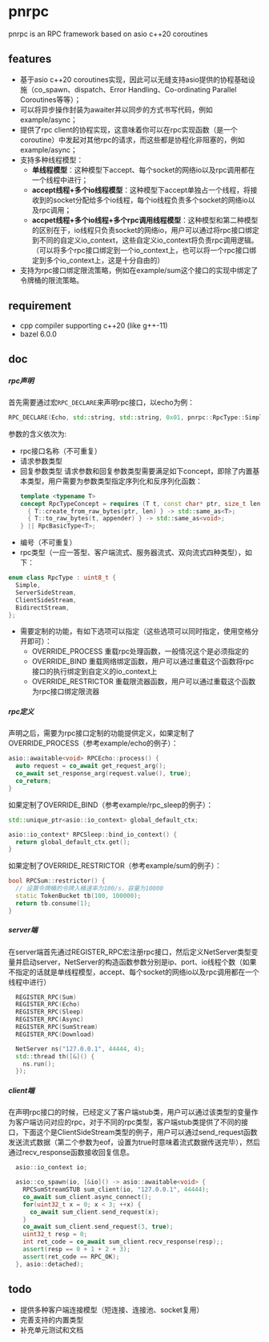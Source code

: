 # pnrpc
pnrpc is an RPC framework based on asio c++20 coroutines

## features
* 基于asio c++20 coroutines实现，因此可以无缝支持asio提供的协程基础设施（co_spawn、dispatch、Error Handling、Co-ordinating Parallel Coroutines等等）；
* 可以将异步操作封装为awaiter并以同步的方式书写代码，例如example/async；
* 提供了rpc client的协程实现，这意味着你可以在rpc实现函数（是一个coroutine）中发起对其他rpc的请求，而这些都是协程化非阻塞的，例如example/async；
* 支持多种线程模型：
    * **单线程模型**：这种模型下accept、每个socket的网络io以及rpc调用都在一个线程中进行；
    * **accept线程+多个io线程模型**：这种模型下accept单独占一个线程，将接收到的socket分配给多个io线程，每个io线程负责多个socket的网络io以及rpc调用；
    * **accpet线程+多个io线程+多个rpc调用线程模型**：这种模型和第二种模型的区别在于，io线程只负责socket的网络io，用户可以通过将rpc接口绑定到不同的自定义io_context，这些自定义io_context将负责rpc调用逻辑。（可以将多个rpc接口绑定到一个io_context上，也可以将一个rpc接口绑定到多个io_context上，这是十分自由的）
* 支持为rpc接口绑定限流策略，例如在example/sum这个接口的实现中绑定了令牌桶的限流策略。


## requirement
* cpp compiler supporting c++20 (like g++-11)
* bazel 6.0.0

## doc

##### rpc声明
首先需要通过宏```RPC_DECLARE```来声明rpc接口，以echo为例：
```c++
RPC_DECLARE(Echo, std::string, std::string, 0x01, pnrpc::RpcType::Simple, OVERRIDE_PROCESS)
```
参数的含义依次为:
* rpc接口名称（不可重复）
* 请求参数类型 
* 回复参数类型
  请求参数和回复参数类型需要满足如下concept，即除了内置基本类型，用户需要为参数类型指定序列化和反序列化函数：
  ```c++
  template <typename T>
  concept RpcTypeConcept = requires (T t, const char* ptr, size_t len, std::string& appender) {
    { T::create_from_raw_bytes(ptr, len) } -> std::same_as<T>;
    { T::to_raw_bytes(t, appender) } -> std::same_as<void>;
  } || RpcBasicType<T>;
  ```
* 编号（不可重复）
* rpc类型（一应一答型、客户端流式、服务器流式、双向流式四种类型），如下：
```c++
enum class RpcType : uint8_t {
  Simple,
  ServerSideStream,
  ClientSideStream,
  BidirectStream,
};
```
* 需要定制的功能，有如下选项可以指定（这些选项可以同时指定，使用空格分开即可）：
  * OVERRIDE_PROCESS 重载rpc处理函数，一般情况这个是必须指定的
  * OVERRIDE_BIND 重载网络绑定函数，用户可以通过重载这个函数将rpc接口的执行绑定到自定义的io_context上
  * OVERRIDE_RESTRICTOR 重载限流器函数，用户可以通过重载这个函数为rpc接口绑定限流器

##### rpc定义
声明之后，需要为rpc接口定制的功能提供定义，如果定制了OVERRIDE_PROCESS（参考example/echo的例子）：
```c++
asio::awaitable<void> RPCEcho::process() {
  auto request = co_await get_request_arg();
  co_await set_response_arg(request.value(), true);
  co_return;
}
```

如果定制了OVERRIDE_BIND（参考example/rpc_sleep的例子）：
```c++
std::unique_ptr<asio::io_context> global_default_ctx;

asio::io_context* RPCSleep::bind_io_context() {
  return global_default_ctx.get();
}
```

如果定制了OVERRIDE_RESTRICTOR（参考example/sum的例子）：
```c++
bool RPCSum::restrictor() {
  // 设置令牌桶的令牌入桶速率为100/s，容量为10000
  static TokenBucket tb(100, 100000);
  return tb.consume(1);
}
```

##### server端
在server端首先通过REGISTER_RPC宏注册rpc接口，然后定义NetServer类型变量并启动server，NetServer的构造函数参数分别是ip、port、io线程个数（如果不指定的话就是单线程模型，accept、每个socket的网络io以及rpc调用都在一个线程中进行）
```c++
  REGISTER_RPC(Sum)
  REGISTER_RPC(Echo)
  REGISTER_RPC(Sleep)
  REGISTER_RPC(Async)
  REGISTER_RPC(SumStream)
  REGISTER_RPC(Download)

  NetServer ns("127.0.0.1", 44444, 4);
  std::thread th([&]() {
    ns.run();
  });
```

##### client端
在声明rpc接口的时候，已经定义了客户端stub类，用户可以通过该类型的变量作为客户端访问对应的rpc，对于不同的rpc类型，客户端stub类提供了不同的接口，下面这个是ClientSideStream类型的例子，用户可以通过send_request函数发送流式数据（第二个参数为eof，设置为true时意味着流式数据传送完毕），然后通过recv_response函数接收回复信息。
```c++
  asio::io_context io;

  asio::co_spawn(io, [&io]() -> asio::awaitable<void> {
    RPCSumStreamSTUB sum_client(io, "127.0.0.1", 44444);
    co_await sum_client.async_connect();
    for(uint32_t x = 0; x < 3; ++x) {
      co_await sum_client.send_request(x);
    }
    co_await sum_client.send_request(3, true);
    uint32_t resp = 0;
    int ret_code = co_await sum_client.recv_response(resp);;
    assert(resp == 0 + 1 + 2 + 3);
    assert(ret_code == RPC_OK);
  }, asio::detached);
```

## todo
* 提供多种客户端连接模型（短连接、连接池、socket复用）
* 完善支持的内置类型
* 补充单元测试和文档